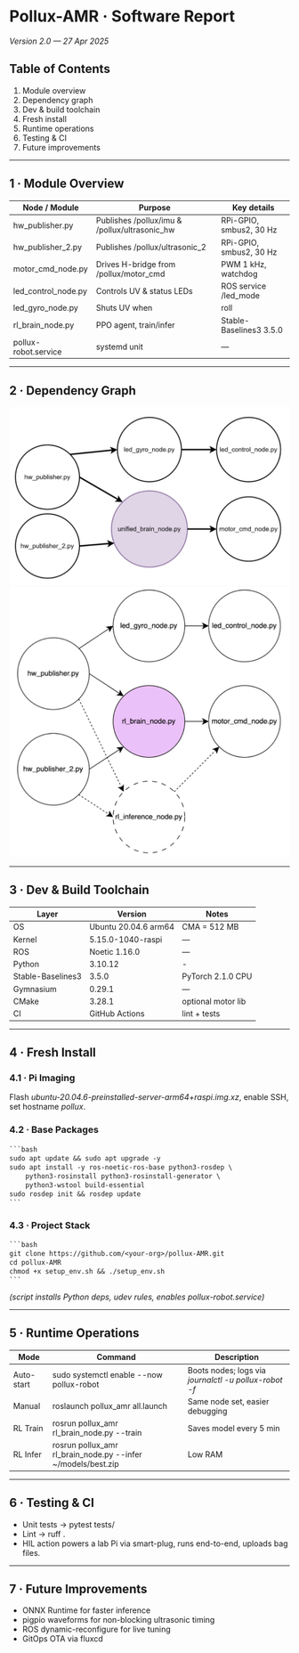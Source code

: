 # Pollux-AMR · Software Report  
*Version 2.0 — 27 Apr 2025*

## Table of Contents
1. Module overview  
2. Dependency graph  
3. Dev & build toolchain  
4. Fresh install  
5. Runtime operations  
6. Testing & CI  
7. Future improvements

---

## 1 · Module Overview

| Node / Module | Purpose | Key details |
|---------------|---------|-------------|
| hw_publisher.py | Publishes /pollux/imu & /pollux/ultrasonic_hw | RPi-GPIO, smbus2, 30 Hz |
| hw_publisher_2.py | Publishes /pollux/ultrasonic_2 | RPi-GPIO, smbus2, 30 Hz |
| motor_cmd_node.py | Drives H-bridge from /pollux/motor_cmd | PWM 1 kHz, watchdog |
| led_control_node.py | Controls UV & status LEDs | ROS service /led_mode |
| led_gyro_node.py | Shuts UV when |roll|>15° | Subscribes /pollux/imu |
| rl_brain_node.py | PPO agent, train/infer | Stable-Baselines3 3.5.0 |
| pollux-robot.service | systemd unit | — |

---

## 2 · Dependency Graph
![node graph 1](images/nodegraph1.png)
![node graph 2](images/nodegraph2.png)

---

## 3 · Dev & Build Toolchain

| Layer | Version | Notes |
|-------|---------|-------|
| OS | Ubuntu 20.04.6 arm64 | CMA = 512 MB |
| Kernel | 5.15.0-1040-raspi | — |
| ROS | Noetic 1.16.0 | — |
| Python | 3.10.12 | - |
| Stable-Baselines3 | 3.5.0 | PyTorch 2.1.0 CPU |
| Gymnasium | 0.29.1 | — |
| CMake | 3.28.1 | optional motor lib |
| CI | GitHub Actions | lint + tests |

---

## 4 · Fresh Install

### 4.1 · Pi Imaging  
Flash *ubuntu-20.04.6-preinstalled-server-arm64+raspi.img.xz*, enable SSH, set hostname *pollux*.

### 4.2 · Base Packages
    ```bash
    sudo apt update && sudo apt upgrade -y
    sudo apt install -y ros-noetic-ros-base python3-rosdep \
        python3-rosinstall python3-rosinstall-generator \
        python3-wstool build-essential
    sudo rosdep init && rosdep update
    ```

### 4.3 · Project Stack  
    ```bash
    git clone https://github.com/<your-org>/pollux-AMR.git
    cd pollux-AMR
    chmod +x setup_env.sh && ./setup_env.sh
    ```
*(script installs Python deps, udev rules, enables pollux-robot.service)*

---

## 5 · Runtime Operations

| Mode | Command | Description |
|------|---------|-------------|
| Auto-start | sudo systemctl enable --now pollux-robot | Boots nodes; logs via *journalctl -u pollux-robot -f* |
| Manual | roslaunch pollux_amr all.launch | Same node set, easier debugging |
| RL Train | rosrun pollux_amr rl_brain_node.py --train | Saves model every 5 min |
| RL Infer | rosrun pollux_amr rl_brain_node.py --infer ~/models/best.zip | Low RAM |

---

## 6 · Testing & CI  
* Unit tests → pytest tests/  
* Lint → ruff .  
* HIL action powers a lab Pi via smart-plug, runs end-to-end, uploads bag files.

---

## 7 · Future Improvements  
* ONNX Runtime for faster inference  
* pigpio waveforms for non-blocking ultrasonic timing  
* ROS dynamic-reconfigure for live tuning  
* GitOps OTA via fluxcd